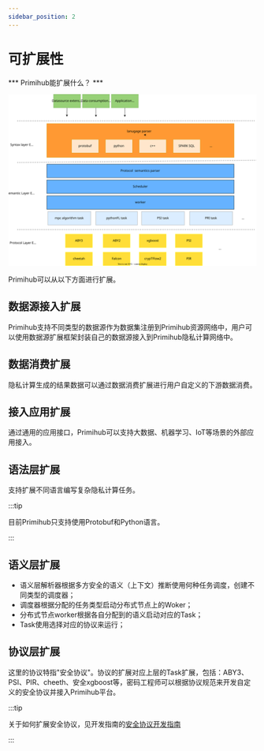 ```yaml
---
sidebar_position: 2
---
```


# 可扩展性

*** Primihub能扩展什么？ ***

![Extensilbe](./extensilbe-layer.svg)

Primihub可以从以下方面进行扩展。

## 数据源接入扩展

Primihub支持不同类型的数据源作为数据集注册到Primihub资源网络中，用户可以使用数据源扩展框架封装自己的数据源接入到Primihub隐私计算网络中。

## 数据消费扩展
隐私计算生成的结果数据可以通过数据消费扩展进行用户自定义的下游数据消费。

## 接入应用扩展

通过通用的应用接口，Primihub可以支持大数据、机器学习、IoT等场景的外部应用接入。

## 语法层扩展
支持扩展不同语言编写复杂隐私计算任务。

:::tip

目前Primihub只支持使用Protobuf和Python语言。

:::

## 语义层扩展

* 语义层解析器根据多方安全的语义（上下文）推断使用何种任务调度，创建不同类型的调度器；
* 调度器根据分配的任务类型启动分布式节点上的Woker；
* 分布式节点worker根据各自分配到的语义启动对应的Task；
* Task使用选择对应的协议来运行；

## 协议层扩展

这里的协议特指"安全协议"。协议的扩展对应上层的Task扩展，包括：ABY3、PSI、PIR、cheeth、安全xgboost等，密码工程师可以根据协议规范来开发自定义的安全协议并接入Primihub平台。

:::tip 

关于如何扩展安全协议，见开发指南的[安全协议开发指南](developer-docs/protocol-dev-guide.md)

:::